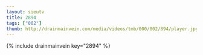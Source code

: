 ```yaml
--- 
layout: sieutv
title: 2894
tags: ["002"]
thumb: http://drainmainvein.com/media/videos/tmb/000/002/894/player.jpg
---
```

{% include drainmainvein key="2894" %} 
